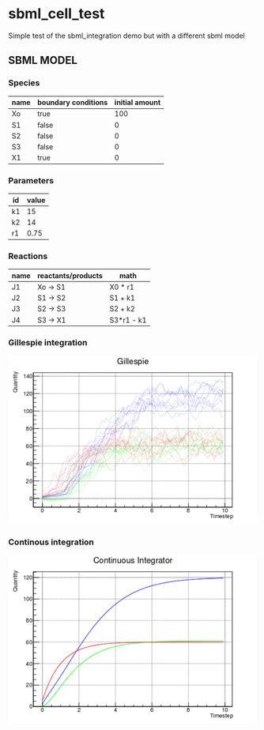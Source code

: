 # sbml_cell_test
Simple test of the sbml_integration demo but with a different sbml model

## SBML MODEL  

### Species

| name | boundary conditions | initial amount | 
|------|---------------------|----------------|
| Xo | true | 100 |
| S1 | false | 0 |
| S2 | false |0 |
| S3 | false | 0 |
| X1 | true | 0 |

### Parameters

|id  | value |
|----|-------|
|k1  | 15  |
|k2  | 14   |
|r1  | 0.75  |

### Reactions
| name |reactants/products|  math |
|-----|----| ---- |
|J1 | Xo &rarr; S1| X0 * r1 |
|J2 | S1 &rarr; S2 | S1 + k1 |
|J3 | S2 &rarr; S3 | S2 + k2 |
|J4 | S3 &rarr; X1 | S3*r1 - k1|

### Gillespie integration
![Gillespie](Gillespie.png)

### Continous integration
![Continuous](Continuous.png)
